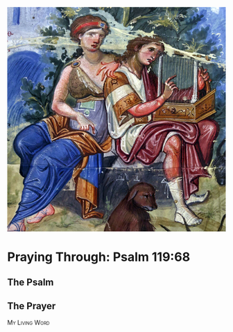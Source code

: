 <img class="intro-right" src="art-paris-psalter.jpg">

<style>
  li {list-style-type: none;}
  p + ul {
    margin-top: -18px;
}
</style>

# Praying Through: Psalm 119:68

## The Psalm

## The Prayer

<div style="font-variant: small-caps;">
My Living Word
</div>
